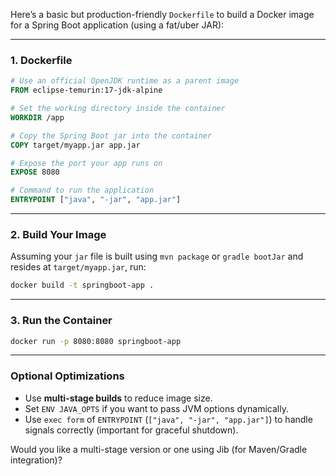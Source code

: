 Here’s a basic but production-friendly `Dockerfile` to build a Docker image for a Spring Boot application (using a fat/uber JAR):

---

### **1. Dockerfile**

```Dockerfile
# Use an official OpenJDK runtime as a parent image
FROM eclipse-temurin:17-jdk-alpine

# Set the working directory inside the container
WORKDIR /app

# Copy the Spring Boot jar into the container
COPY target/myapp.jar app.jar

# Expose the port your app runs on
EXPOSE 8080

# Command to run the application
ENTRYPOINT ["java", "-jar", "app.jar"]
```

---

### **2. Build Your Image**

Assuming your `jar` file is built using `mvn package` or `gradle bootJar` and resides at `target/myapp.jar`, run:

```bash
docker build -t springboot-app .
```

---

### **3. Run the Container**

```bash
docker run -p 8080:8080 springboot-app
```

---

### **Optional Optimizations**

- Use **multi-stage builds** to reduce image size.
- Set `ENV JAVA_OPTS` if you want to pass JVM options dynamically.
- Use `exec form` of `ENTRYPOINT` (`["java", "-jar", "app.jar"]`) to handle signals correctly (important for graceful shutdown).

Would you like a multi-stage version or one using Jib (for Maven/Gradle integration)?